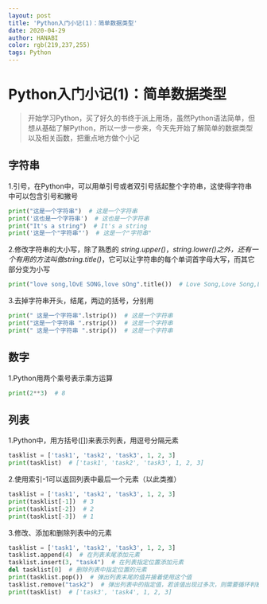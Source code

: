 ```yaml
---
layout: post
title: 'Python入门小记(1)：简单数据类型'
date: 2020-04-29
author: HANABI
color: rgb(219,237,255)
tags: Python
---
```

# Python入门小记(1)：简单数据类型

> 开始学习Python，买了好久的书终于派上用场，虽然Python语法简单，但想从基础了解Python，所以一步一步来，今天先开始了解简单的数据类型以及相关函数，把重点地方做个小记



## 字符串

1.引号，在Python中，可以用单引号或者双引号括起整个字符串，这使得字符串中可以包含引号和撇号

```python
print("这是一个字符串")  # 这是一个字符串
print('这也是一个字符串')  # 这也是一个字符串
print("It's a string")  # It's a string
print('这是一个"字符串"')  # 这是一个"字符串"
```

2.修改字符串的大小写，除了熟悉的 *string.upper()*，*string.lower()*之外，还有一个有用的方法叫做*string.title()*，它可以让字符串的每个单词首字母大写，而其它部分变为小写

```python
print("love song,lOvE SONG,love sOng".title())  # Love Song,Love Song,Love Song
```

3.去掉字符串开头，结尾，两边的括号，分别用

```python
print(" 这是一个字符串".lstrip())  # 这是一个字符串
print("这是一个字符串 ".rstrip())  # 这是一个字符串
print(" 这是一个字符串 ".strip())  # 这是一个字符串
```



## 数字
1.Python用两个乘号表示乘方运算

```python
print(2**3)  # 8
```

## 列表
1.Python中，用方括号([])来表示列表，用逗号分隔元素

```python
tasklist = ['task1', 'task2', 'task3', 1, 2, 3]
print(tasklist)  # ['task1', 'task2', 'task3', 1, 2, 3]
```

2.使用索引-1可以返回列表中最后一个元素（以此类推）

```python
tasklist = ['task1', 'task2', 'task3', 1, 2, 3]
print(tasklist[-1])  # 3
print(tasklist[-2])  # 2
print(tasklist[-3])  # 1
```

3.修改、添加和删除列表中的元素

```python
tasklist = ['task1', 'task2', 'task3', 1, 2, 3]
tasklist.append(4)  # 在列表末尾添加元素
tasklist.insert(3, "task4")  # 在列表指定位置添加元素
del tasklist[0]  # 删除列表中指定位置的元素
print(tasklist.pop())  # 弹出列表末尾的值并接着使用这个值
tasklist.remove("task2")  # 弹出列表中的指定值，若该值出现过多次，则需要循环判断
print(tasklist)  # ['task3', 'task4', 1, 2, 3]
```

